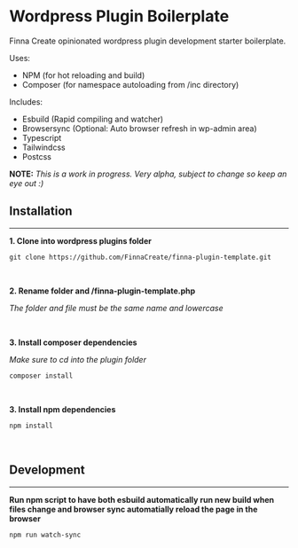 # Wordpress Plugin Boilerplate

Finna Create opinionated wordpress plugin development starter boilerplate.

Uses:

-   NPM (for hot reloading and build)
-   Composer (for namespace autoloading from /inc directory)

Includes:

-   Esbuild (Rapid compiling and watcher)
-   Browsersync (Optional: Auto browser refresh in wp-admin area)
-   Typescript
-   Tailwindcss
-   Postcss

**NOTE:** _This is a work in progress. Very alpha, subject to change so keep an eye out :)_

## Installation

---

**1. Clone into wordpress plugins folder**

```shell
git clone https://github.com/FinnaCreate/finna-plugin-template.git
```

&nbsp;

**2. Rename folder and /finna-plugin-template.php**

_The folder and file must be the same name and lowercase_

&nbsp;

**3. Install composer dependencies**

_Make sure to cd into the plugin folder_

```shell
composer install
```

&nbsp;

**3. Install npm dependencies**

```shell
npm install
```

&nbsp;

## Development

---

**Run npm script to have both esbuild automatically run new build when files change and browser sync automatially reload the page in the browser**

```shell
npm run watch-sync
```
